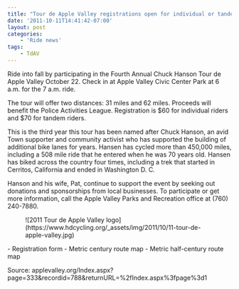 ```yaml
---
title: "Tour de Apple Valley registrations open for individual or tandem riders"
date: '2011-10-11T14:41:42-07:00'
layout: post
categories:
    - 'Ride news'
tags:
    - TdAV
---
```


Ride into fall by participating in the Fourth Annual Chuck Hanson Tour de Apple Valley October 22. Check in at Apple Valley Civic Center Park at 6 a.m. for the 7 a.m. ride.

The tour will offer two distances: 31 miles and 62 miles. Proceeds will benefit the Police Activities League. Registration is $60 for individual riders and $70 for tandem riders.

This is the third year this tour has been named after Chuck Hanson, an avid Town supporter and community activist who has supported the building of additional bike lanes for years. Hansen has cycled more than 450,000 miles, including a 508 mile ride that he entered when he was 70 years old. Hansen has biked across the country four times, including a trek that started in Cerritos, California and ended in Washington D. C.

Hanson and his wife, Pat, continue to support the event by seeking out donations and sponsorships from local businesses. To participate or get more information, call the Apple Valley Parks and Recreation office at (760) 240-7880.

<figure class="wp-block-image">![2011 Tour de Apple Valley logo](https://www.hdcycling.org/_assets/img/2011/10/11-tour-de-apple-valley.jpg)</figure>- Registration form
- Metric century route map
- Metric half-century route map

Source: applevalley.org/Index.aspx?page=333&amp;recordid=788&amp;returnURL=%2fIndex.aspx%3fpage%3d1